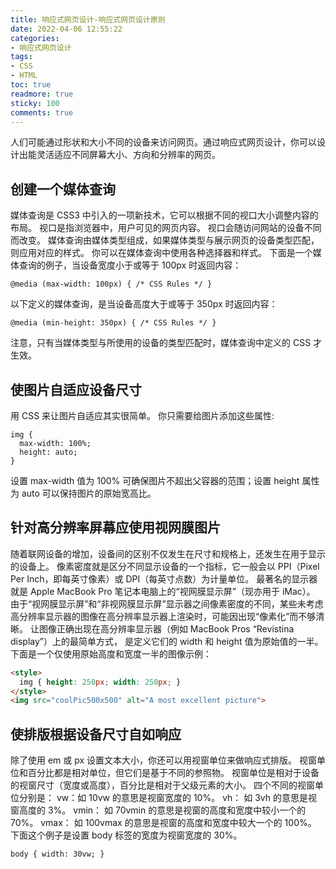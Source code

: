 ```yaml
---
title: 响应式网页设计-响应式网页设计原则
date: 2022-04-06 12:55:22
categories:
- 响应式网页设计
tags:
- CSS
- HTML
toc: true
readmore: true
sticky: 100
comments: true
---
```


人们可能通过形状和大小不同的设备来访问网页。通过响应式网页设计，你可以设计出能灵活适应不同屏幕大小、方向和分辨率的网页。

<!-- more -->
## 创建一个媒体查询
媒体查询是 CSS3 中引入的一项新技术，它可以根据不同的视口大小调整内容的布局。 视口是指浏览器中，用户可见的网页内容。 视口会随访问网站的设备不同而改变。
媒体查询由媒体类型组成，如果媒体类型与展示网页的设备类型匹配，则应用对应的样式。 你可以在媒体查询中使用各种选择器和样式。
下面是一个媒体查询的例子，当设备宽度小于或等于 100px 时返回内容：
```
@media (max-width: 100px) { /* CSS Rules */ }
```
以下定义的媒体查询，是当设备高度大于或等于 350px 时返回内容：
```
@media (min-height: 350px) { /* CSS Rules */ }
```
注意，只有当媒体类型与所使用的设备的类型匹配时，媒体查询中定义的 CSS 才生效。
## 使图片自适应设备尺寸
用 CSS 来让图片自适应其实很简单。 你只需要给图片添加这些属性:
```
img {
  max-width: 100%;
  height: auto;
}
```
设置 max-width 值为 100% 可确保图片不超出父容器的范围；设置 height 属性为 auto 可以保持图片的原始宽高比。
## 针对高分辨率屏幕应使用视网膜图片
随着联网设备的增加，设备间的区别不仅发生在尺寸和规格上，还发生在用于显示的设备上。 像素密度就是区分不同显示设备的一个指标，它一般会以 PPI（Pixel Per Inch，即每英寸像素）或 DPI（每英寸点数）为计量单位。 最著名的显示器就是 Apple MacBook Pro 笔记本电脑上的“视网膜显示屏”（现亦用于 iMac）。 由于“视网膜显示屏”和“非视网膜显示屏”显示器之间像素密度的不同，某些未考虑高分辨率显示器的图像在高分辨率显示器上渲染时，可能因出现“像素化”而不够清晰。
让图像正确出现在高分辨率显示器（例如 MacBook Pros “Revistina display”）上的最简单方式， 是定义它们的 width 和 height 值为原始值的一半。 下面是一个仅使用原始高度和宽度一半的图像示例：
```html
<style>
  img { height: 250px; width: 250px; }
</style>
<img src="coolPic500x500" alt="A most excellent picture">
```
## 使排版根据设备尺寸自如响应
除了使用 em 或 px 设置文本大小，你还可以用视窗单位来做响应式排版。 视窗单位和百分比都是相对单位，但它们是基于不同的参照物。 视窗单位是相对于设备的视窗尺寸（宽度或高度），百分比是相对于父级元素的大小。
四个不同的视窗单位分别是：
vw：如 10vw 的意思是视窗宽度的 10%。
vh： 如 3vh 的意思是视窗高度的 3%。
vmin： 如 70vmin 的意思是视窗的高度和宽度中较小一个的 70%。
vmax： 如 100vmax 的意思是视窗的高度和宽度中较大一个的 100%。
下面这个例子是设置 body 标签的宽度为视窗宽度的 30%。
```
body { width: 30vw; }
```
